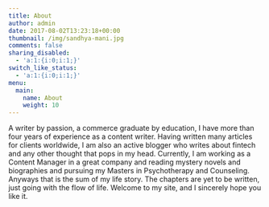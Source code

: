 ```yaml
---
title: About
author: admin
date: 2017-08-02T13:23:18+00:00
thumbnail: /img/sandhya-mani.jpg
comments: false
sharing_disabled:
  - 'a:1:{i:0;i:1;}'
switch_like_status:
  - 'a:1:{i:0;i:1;}'
menu:
  main:
    name: About
    weight: 10
---
```

A writer by passion, a commerce graduate by education, I have more than four years of experience as a content writer. Having written many articles for clients worldwide, I am also an active blogger who writes about fintech and any other thought that pops in my head. Currently, I am working as a Content Manager in a great company and reading mystery novels and biographies and pursuing my Masters in Psychotherapy and Counseling. Anyways that is the sum of my life story. The chapters are yet to be written, just going with the flow of life. Welcome to my site, and I sincerely hope you like it.
